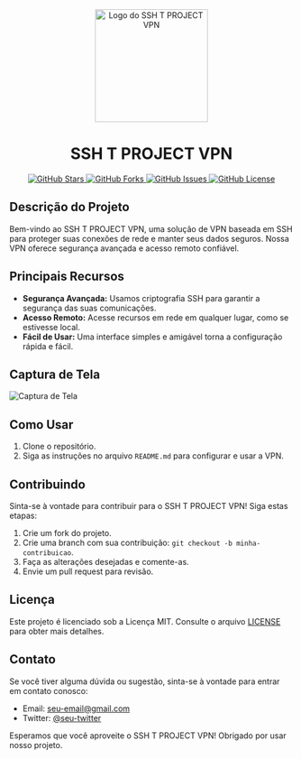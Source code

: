 <div align="center">
  <img src="https://sua-url-da-imagem/logo.png" alt="Logo do SSH T PROJECT VPN" width="200">
</div>

<h1 align="center">SSH T PROJECT VPN</h1>

<div align="center">
  <a href="https://github.com/seu-usuario/seu-repositorio/stargazers">
    <img src="https://img.shields.io/github/stars/seu-usuario/seu-repositorio.svg?style=for-the-badge" alt="GitHub Stars">
  </a>
  <a href="https://github.com/seu-usuario/seu-repositorio/network/members">
    <img src="https://img.shields.io/github/forks/seu-usuario/seu-repositorio.svg?style=for-the-badge" alt="GitHub Forks">
  </a>
  <a href="https://github.com/seu-usuario/seu-repositorio/issues">
    <img src="https://img.shields.io/github/issues/seu-usuario/seu-repositorio.svg?style=for-the-badge" alt="GitHub Issues">
  </a>
  <a href="https://github.com/seu-usuario/seu-repositorio/blob/master/LICENSE">
    <img src="https://img.shields.io/github/license/seu-usuario/seu-repositorio.svg?style=for-the-badge" alt="GitHub License">
  </a>
</div>

## Descrição do Projeto

Bem-vindo ao SSH T PROJECT VPN, uma solução de VPN baseada em SSH para proteger suas conexões de rede e manter seus dados seguros. Nossa VPN oferece segurança avançada e acesso remoto confiável.

## Principais Recursos

- **Segurança Avançada:** Usamos criptografia SSH para garantir a segurança das suas comunicações.
- **Acesso Remoto:** Acesse recursos em rede em qualquer lugar, como se estivesse local.
- **Fácil de Usar:** Uma interface simples e amigável torna a configuração rápida e fácil.

## Captura de Tela

![Captura de Tela](https://sua-url-da-imagem/captura-de-tela.png)

## Como Usar

1. Clone o repositório.
2. Siga as instruções no arquivo `README.md` para configurar e usar a VPN.

## Contribuindo

Sinta-se à vontade para contribuir para o SSH T PROJECT VPN! Siga estas etapas:

1. Crie um fork do projeto.
2. Crie uma branch com sua contribuição: `git checkout -b minha-contribuicao`.
3. Faça as alterações desejadas e comente-as.
4. Envie um pull request para revisão.

## Licença

Este projeto é licenciado sob a Licença MIT. Consulte o arquivo [LICENSE](LICENSE) para obter mais detalhes.

## Contato

Se você tiver alguma dúvida ou sugestão, sinta-se à vontade para entrar em contato conosco:

- Email: seu-email@gmail.com
- Twitter: [@seu-twitter](https://twitter.com/seu-twitter)

Esperamos que você aproveite o SSH T PROJECT VPN! Obrigado por usar nosso projeto.
